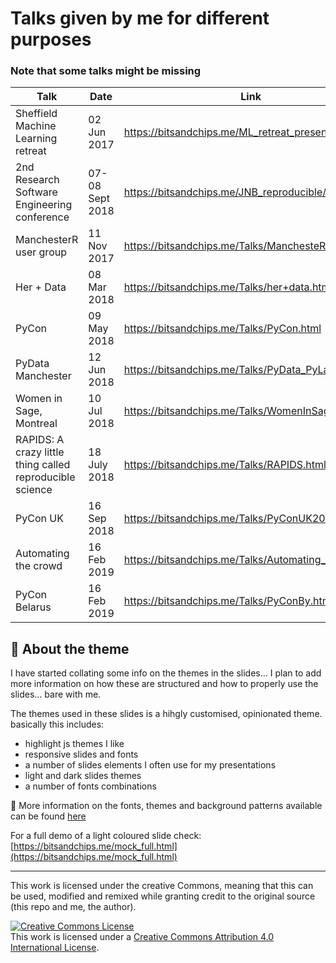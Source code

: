 # Talks given by me for different purposes
### Note that some talks might be missing

| Talk                                                     | Date            | Link                                                                                                       |
| -------------------------------------------------------- | --------------- | ---------------------------------------------------------------------------------------------------------- |
| Sheffield Machine Learning retreat                       | 02 Jun 2017     | [https://bitsandchips.me/ML_retreat_presentation/ ](https://bitsandchips.me/ML_retreat_presentation/)      |
| 2nd Research Software Engineering conference             | 07-08 Sept 2018 | [https://bitsandchips.me/JNB_reproducible/  ](https://bitsandchips.me/JNB_reproducible/)                   |
| ManchesterR user group                                   | 11 Nov 2017     | [https://bitsandchips.me/Talks/ManchesteR.html ](https://bitsandchips.me/Talks/ManchesteR.html)            |
| Her + Data                                               | 08 Mar 2018     | [https://bitsandchips.me/Talks/her+data.html ](https://bitsandchips.me/Talks/her+data.html)                |
| PyCon                                                    | 09 May 2018     | [https://bitsandchips.me/Talks/PyCon.html  ](https://bitsandchips.me/Talks/PyCon.html)                     |
| PyData Manchester                                        | 12 Jun 2018     | [https://bitsandchips.me/Talks/PyData_PyLadies.html  ](https://bitsandchips.me/Talks/PyData_PyLadies.html) |
| Women in Sage, Montreal                                  | 10 Jul 2018     | [https://bitsandchips.me/Talks/WomenInSage.html  ](https://bitsandchips.me/Talks/WomenInSage.html)         |
| RAPIDS: A crazy little thing called reproducible science | 18 July 2018    | [https://bitsandchips.me/Talks/RAPIDS.html  ](https://bitsandchips.me/Talks/RAPIDS.html)                   |
| PyCon UK                                                 | 16 Sep 2018     | [https://bitsandchips.me/Talks/PyConUK2018.html  ](https://bitsandchips.me/Talks/PyConUK2018.html)         |
| Automating the crowd                                               | 16 Feb 2019     | [https://bitsandchips.me/Talks/Automating_crowd.html  ](https://bitsandchips.me/Talks/Automating_crowd.html)         |
| PyCon Belarus                                                | 16 Feb 2019     | [https://bitsandchips.me/Talks/PyConBy.html  ](https://bitsandchips.me/Talks/PyConBy.html)         |

## :unicorn: About the theme

 I have started collating some info on the themes in the slides... I plan to add more information on how these are structured and how to properly use the slides... bare with me.

The themes used in these slides is a hihgly customised, opinionated theme. basically this includes:
- highlight js themes I like
- responsive slides and fonts
- a number of slides elements I often use for my presentations
- light and dark slides themes
- a number of fonts combinations

👾 More information on the fonts, themes and background patterns available can be found [here](Themes_docs.md)


For a full demo of a light coloured slide check:
[https://bitsandchips.me/mock_full.html](https://bitsandchips.me/mock_full.html)


  ---
  This work is licensed under the creative Commons, meaning that this can be used, modified and remixed while granting credit to the original source (this repo and me, the author).
  
  <a rel="license" href="http://creativecommons.org/licenses/by/4.0/"><img alt="Creative Commons License" style="border-width:0" src="https://i.creativecommons.org/l/by/4.0/88x31.png" /></a><br />This work is licensed under a <a rel="license" href="http://creativecommons.org/licenses/by/4.0/">Creative Commons Attribution 4.0 International License</a>.

